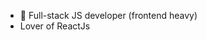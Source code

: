 - 👋 Full-stack JS developer (frontend heavy)
- Lover of ReactJs

<!---
AfoeJoe/AfoeJoe is a ✨ special ✨ repository because its `README.md` (this file) appears on your GitHub profile.
You can click the Preview link to take a look at your changes.
--->
